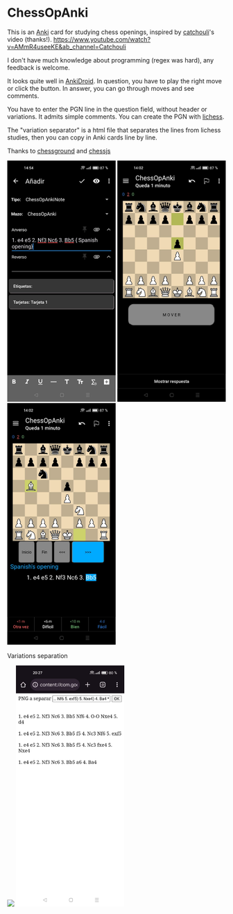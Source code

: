 # ChessOpAnki

This is an [Anki](https://apps.ankiweb.net/) card for studying chess openings, inspired by [catchouli](https://github.com/catchouli)'s video (thanks!).
https://www.youtube.com/watch?v=AMmR4useeKE&ab_channel=Catchouli

I don't have much knowledge about programming (regex was hard), any feedback is welcome.

It looks quite well in [AnkiDroid](https://github.com/ankidroid/Anki-Android). In question, you have to play the right move or click the button. In answer, you can go through moves and see comments.

You have to enter the PGN line in the question field, without header or variations. It admits simple comments. You can create the PGN with [lichess](https://lichess.org/).

The "variation separator" is a html file that separates the lines from lichess studies, then you can copy in Anki cards line by line.

Thanks to [chessground](https://github.com/lichess-org/chessground) and [chessjs](https://github.com/jhlywa/chess.js)

<div>
  <img src="https://github.com/taustaus/ChessOpAnki/blob/main/Fotos%20readme/Imagen1.jpeg" width="250">
  <img src="https://github.com/taustaus/ChessOpAnki/blob/main/Fotos%20readme/Imagen2.jpeg" width="250">
  <img src="https://github.com/taustaus/ChessOpAnki/blob/main/Fotos%20readme/Imagen3.jpeg" width="250">
</div>

Variations separation
<div>
  <img src="https://github.com/taustaus/ChessOpAnki/blob/main/Fotos%20readme/Image41.jpeg" width="250">
  <img src="https://github.com/taustaus/ChessOpAnki/blob/main/Fotos%20readme/Imagen5.jpeg" width="250">
</div>
